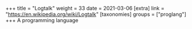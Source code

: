 +++
title = "Logtalk"
weight = 33
date = 2021-03-06
[extra]
link = "https://en.wikipedia.org/wiki/Logtalk"
[taxonomies]
groups = ["proglang"]
+++
A programming language

